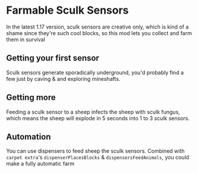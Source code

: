 # Farmable Sculk Sensors

In the latest 1.17 version, sculk sensors are creative only, which is kind of a shame since they're such cool blocks, so this mod lets you collect and farm them in survival

## Getting your first sensor
Sculk sensors generate sporadically underground, you'd probably find a few just by caving & and exploring mineshafts.

## Getting more
Feeding a sculk sensor to a sheep infects the sheep with sculk fungus, which means the sheep will explode in 5 seconds into 1 to 3 sculk sensors.

## Automation
You can use dispensers to feed sheep the sculk sensors. Combined with `carpet extra`'s `dispenserPlacesBlocks` & `dispensersFeedAnimals`, you could make a fully automatic farm